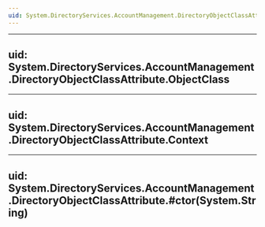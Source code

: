 ```yaml
---
uid: System.DirectoryServices.AccountManagement.DirectoryObjectClassAttribute
---
```


---
uid: System.DirectoryServices.AccountManagement.DirectoryObjectClassAttribute.ObjectClass
---

---
uid: System.DirectoryServices.AccountManagement.DirectoryObjectClassAttribute.Context
---

---
uid: System.DirectoryServices.AccountManagement.DirectoryObjectClassAttribute.#ctor(System.String)
---
